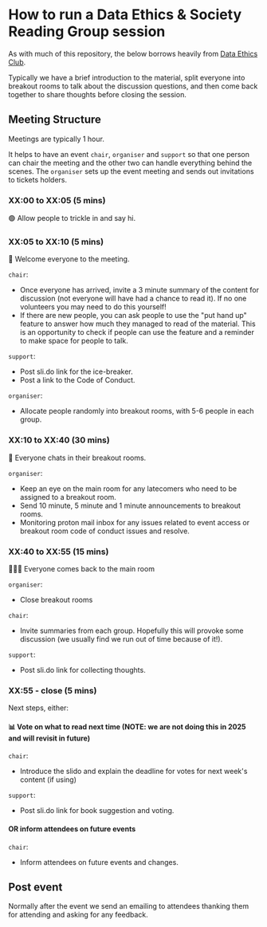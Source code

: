 # How to run a Data Ethics & Society Reading Group session

As with much of this repository, the below borrows heavily from [Data Ethics Club](https://github.com/very-good-science/data-ethics-club).

Typically we have a brief introduction to the material, split everyone into breakout rooms to talk about the discussion questions, and then come back together to share thoughts before closing the session.

## Meeting Structure

Meetings are typically 1 hour.

It helps to have an event `chair`, `organiser` and `support` so that one person can chair the meeting and the other two can handle everything behind the scenes. The `organiser` sets up the event meeting and sends out invitations to tickets holders.

### XX:00 to XX:05 (5 mins)

  🟢 Allow people to trickle in and say hi.

### XX:05 to XX:10 (5 mins)

👋 Welcome everyone to the meeting.

`chair`:

- Once everyone has arrived, invite a 3 minute summary of the content for discussion (not everyone will have had a chance to read it). If no one volunteers you may need to do this yourself!
- If there are new people, you can ask people to use the "put hand up" feature to answer how much they managed to read of the material. This is an opportunity to check if people can use the feature and a reminder to make space for people to talk.

`support`:

- Post sli.do link for the ice-breaker.
- Post a link to the Code of Conduct.

`organiser`:

- Allocate people randomly into breakout rooms, with 5-6 people in each group.

### XX:10 to XX:40 (30 mins)

💬 Everyone chats in their breakout rooms.

`organiser`:

- Keep an eye on the main room for any latecomers who need to be assigned to a breakout room.
- Send 10 minute, 5 minute and 1 minute announcements to breakout rooms.
- Monitoring proton mail inbox for any issues related to event access or breakout room code of conduct issues and resolve.

### XX:40 to XX:55 (15 mins)

💬💬💬 Everyone comes back to the main room

`organiser`:

- Close breakout rooms

`chair`:

- Invite summaries from each group. Hopefully this will provoke some discussion (we usually find we run out of time because of it!).

`support`:

- Post sli.do link for collecting thoughts.

### XX:55 - close (5 mins)

Next steps, either:

#### 📊 Vote on what to read next time (NOTE: we are not doing this in 2025 and will revisit in future)

`chair`:

- Introduce the slido and explain the deadline for votes for next week's content (if using)

`support`:

- Post sli.do link for book suggestion and voting.

#### OR inform attendees on future events

`chair`:

- Inform attendees on future events and changes.

## Post event

Normally after the event we send an emailing to attendees thanking them for attending and asking for any feedback.
